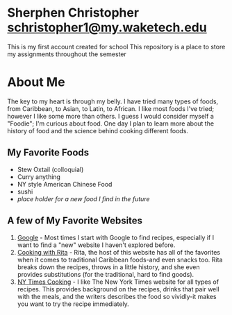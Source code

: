 # Sherphen Christopher schristopher1@my.waketech.edu
This is my first account created for school
This repository is a place to store my assignments throughout the semester
# **About Me**
The key to my heart is through my belly. I have tried many types of foods, from Caribbean, to Asian, to Latin, to African. I like most foods I've tried; however I like some more than others. I guess I would consider myself a "Foodie"; I'm curious about food. One day I plan to learn more about the history of food and the science behind cooking different foods. 
## My Favorite Foods
* Stew Oxtail (colloquial)
* Curry anything
* NY style American Chinese Food
* sushi
* _place holder for a new food I find in the future_
## A few of My Favorite Websites
1. [Google](https://google.com) - Most times I start with Google to find recipes, especially if I want to find a "new" website I haven't explored before.
2. [Cooking with Rita](https://cookingwithria.com/) - Rita, the host of this website has all of the favorites when it comes to traditional Caribbean foods-and even snacks too. Rita breaks down the recipes, throws in a little history, and she even provides substitutions (for the traditional, hard to find goods).
3. [NY Times Cooking](https://cooking.nytimes.com/) - I like The New York Times website for all types of recipes. This provides background on the recipes, drinks that pair well with the meals, and the writers describes the food so vividly-it makes you want to try the recipe immediately. 
